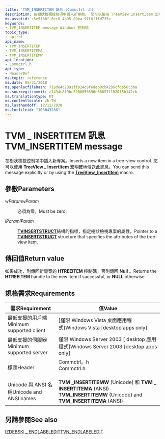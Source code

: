 ```yaml
---
title: 'TVM_INSERTITEM 訊息 (Commctrl .h) '
description: 在樹狀檢視控制項中插入新專案。 您可以使用 TreeView InsertItem 宏明確地傳送此訊息 \_ 。
ms.assetid: c5e5f88f-6ec8-4b95-89ea-97f6f1fd735e
keywords:
- TVM_INSERTITEM message Windows 控制項
topic_type:
- apiref
api_name:
- TVM_INSERTITEM
- TVM_INSERTITEMA
- TVM_INSERTITEMW
api_location:
- Commctrl.h
api_type:
- HeaderDef
ms.topic: reference
ms.date: 05/31/2018
ms.openlocfilehash: 719de4c2391ff924c9f6deb8cb4206cfdb56c3ba
ms.sourcegitcommit: a1494c819bc5200050696e66057f1020f5b142cb
ms.translationtype: MT
ms.contentlocale: zh-TW
ms.lasthandoff: 12/12/2020
ms.locfileid: "103843288"
---
```

# <a name="tvm_insertitem-message"></a><span data-ttu-id="e0f8e-105">TVM \_ INSERTITEM 訊息</span><span class="sxs-lookup"><span data-stu-id="e0f8e-105">TVM\_INSERTITEM message</span></span>

<span data-ttu-id="e0f8e-106">在樹狀檢視控制項中插入新專案。</span><span class="sxs-lookup"><span data-stu-id="e0f8e-106">Inserts a new item in a tree-view control.</span></span> <span data-ttu-id="e0f8e-107">您可以使用 [**TreeView \_ InsertItem**](/windows/desktop/api/Commctrl/nf-commctrl-treeview_insertitem) 宏明確地傳送此訊息。</span><span class="sxs-lookup"><span data-stu-id="e0f8e-107">You can send this message explicitly or by using the [**TreeView\_InsertItem**](/windows/desktop/api/Commctrl/nf-commctrl-treeview_insertitem) macro.</span></span>

## <a name="parameters"></a><span data-ttu-id="e0f8e-108">參數</span><span class="sxs-lookup"><span data-stu-id="e0f8e-108">Parameters</span></span>

<dl> <dt>

<span data-ttu-id="e0f8e-109">*wParam*</span><span class="sxs-lookup"><span data-stu-id="e0f8e-109">*wParam*</span></span> 
</dt> <dd><span data-ttu-id="e0f8e-110">必須為零。</span><span class="sxs-lookup"><span data-stu-id="e0f8e-110">Must be zero.</span></span></dd> <dt>

<span data-ttu-id="e0f8e-111">*lParam*</span><span class="sxs-lookup"><span data-stu-id="e0f8e-111">*lParam*</span></span> 
</dt> <dd>

<span data-ttu-id="e0f8e-112">[**TVINSERTSTRUCT**](/windows/win32/api/commctrl/ns-commctrl-tvinsertstructa)結構的指標，指定樹狀檢視專案的屬性。</span><span class="sxs-lookup"><span data-stu-id="e0f8e-112">Pointer to a [**TVINSERTSTRUCT**](/windows/win32/api/commctrl/ns-commctrl-tvinsertstructa) structure that specifies the attributes of the tree-view item.</span></span>

</dd> </dl>

## <a name="return-value"></a><span data-ttu-id="e0f8e-113">傳回值</span><span class="sxs-lookup"><span data-stu-id="e0f8e-113">Return value</span></span>

<span data-ttu-id="e0f8e-114">如果成功，則傳回新專案的 **HTREEITEM** 控制碼，否則傳回 **Null** 。</span><span class="sxs-lookup"><span data-stu-id="e0f8e-114">Returns the **HTREEITEM** handle to the new item if successful, or **NULL** otherwise.</span></span>

## <a name="requirements"></a><span data-ttu-id="e0f8e-115">規格需求</span><span class="sxs-lookup"><span data-stu-id="e0f8e-115">Requirements</span></span>



| <span data-ttu-id="e0f8e-116">需求</span><span class="sxs-lookup"><span data-stu-id="e0f8e-116">Requirement</span></span> | <span data-ttu-id="e0f8e-117">值</span><span class="sxs-lookup"><span data-stu-id="e0f8e-117">Value</span></span> |
|-------------------------------------|---------------------------------------------------------------------------------------|
| <span data-ttu-id="e0f8e-118">最低支援的用戶端</span><span class="sxs-lookup"><span data-stu-id="e0f8e-118">Minimum supported client</span></span><br/> | <span data-ttu-id="e0f8e-119">\[僅限 Windows Vista 桌面應用程式\]</span><span class="sxs-lookup"><span data-stu-id="e0f8e-119">Windows Vista \[desktop apps only\]</span></span><br/>                                        |
| <span data-ttu-id="e0f8e-120">最低支援的伺服器</span><span class="sxs-lookup"><span data-stu-id="e0f8e-120">Minimum supported server</span></span><br/> | <span data-ttu-id="e0f8e-121">僅限 Windows Server 2003 \[ desktop 應用程式\]</span><span class="sxs-lookup"><span data-stu-id="e0f8e-121">Windows Server 2003 \[desktop apps only\]</span></span><br/>                                  |
| <span data-ttu-id="e0f8e-122">標頭</span><span class="sxs-lookup"><span data-stu-id="e0f8e-122">Header</span></span><br/>                   | <dl> <span data-ttu-id="e0f8e-123"><dt>Commctrl。h</dt></span><span class="sxs-lookup"><span data-stu-id="e0f8e-123"><dt>Commctrl.h</dt></span></span> </dl> |
| <span data-ttu-id="e0f8e-124">Unicode 與 ANSI 名稱</span><span class="sxs-lookup"><span data-stu-id="e0f8e-124">Unicode and ANSI names</span></span><br/>   | <span data-ttu-id="e0f8e-125">**TVM \_INSERTITEMW** (Unicode) 和 **TVM \_ INSERTITEMA** (ANSI) </span><span class="sxs-lookup"><span data-stu-id="e0f8e-125">**TVM\_INSERTITEMW** (Unicode) and **TVM\_INSERTITEMA** (ANSI)</span></span><br/>             |



## <a name="see-also"></a><span data-ttu-id="e0f8e-126">另請參閱</span><span class="sxs-lookup"><span data-stu-id="e0f8e-126">See also</span></span>

<dl> <dt>

[<span data-ttu-id="e0f8e-127">IZDEBSKI \_ ENDLABELEDIT</span><span class="sxs-lookup"><span data-stu-id="e0f8e-127">TVN\_ENDLABELEDIT</span></span>](tvn-endlabeledit.md)
</dt> </dl>

 

 





